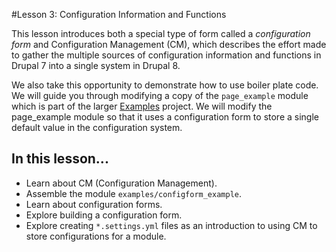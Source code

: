 #Lesson 3: Configuration Information and Functions

This lesson introduces both a special type of form called a _configuration form_ and Configuration Management (CM), which describes the effort made to gather the multiple sources of configuration information and functions in Drupal 7 into a single system in Drupal 8.

We also take this opportunity to demonstrate how to use boiler plate code. We will guide you through modifying a copy of the `page_example` module which is part of the larger [Examples](http://drupal.org/project/examples) project. We will modify the page_example module so that it uses a configuration form to store a single default value in the configuration system.

## In this lesson...

*   Learn about CM (Configuration Management).
*   Assemble the module `examples/configform_example`.
*   Learn about configuration forms.
*   Explore building a configuration form.
*   Explore creating `*.settings.yml` files as an introduction to using CM to store configurations for a module.
